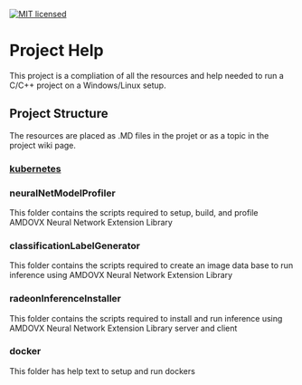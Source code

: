 [![MIT licensed](https://img.shields.io/badge/license-MIT-blue.svg)](https://opensource.org/licenses/MIT)

# Project Help 

This project is a compliation of all the resources and help needed to run a C/C++ project on a Windows/Linux setup.

## Project Structure
The resources are placed as .MD files in the projet or as a topic in the project wiki page.

### [kubernetes](kubernetes#kubernetes)

### neuralNetModelProfiler 
This folder contains the scripts required to setup, build, and profile AMDOVX Neural Network Extension Library

### classificationLabelGenerator
This folder contains the scripts required to create an image data base to run inference using AMDOVX Neural Network Extension Library

### radeonInferenceInstaller
This folder contains the scripts required to install and run inference using AMDOVX Neural Network Extension Library server and client

### docker
This folder has help text to setup and run dockers
